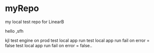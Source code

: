 # myRepo
my local test repo for LinearB

hello
,sfh

kjl
test engine on prod
test local app run
test local app run fail on error = false
test local app run fail on error = false..

